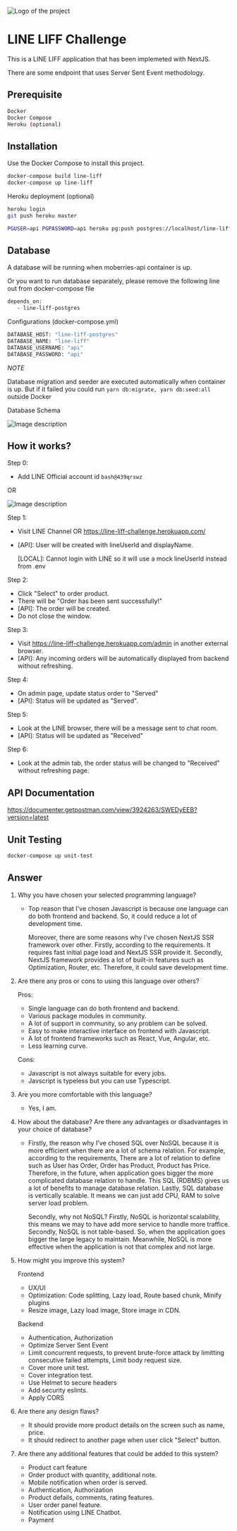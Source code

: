 ![Logo of the project](https://github.com/nattaponaie/line-liff/blob/master/public/static/line-logo.svg)
# LINE LIFF Challenge

This is a LINE LIFF application that has been implemeted with NextJS.

There are some endpoint that uses Server Sent Event methodology.



## Prerequisite

```bash
Docker
Docker Compose
Heroku (optional)
```



## Installation

Use the Docker Compose to install this project.

```bash
docker-compose build line-liff
docker-compose up line-liff
```

Heroku deployment (optional)

```bash
heroku login
git push heroku master

PGUSER=api PGPASSWORD=api heroku pg:push postgres://localhost/line-liff DATABASE_URL --app line-liff-challenge
```



## Database

A database will be running when moberries-api container is up.

Or you want to run database separately, please remove the following line out from docker-compose file
```bash
depends_on: 
   - line-liff-postgres
```

Configurations (docker-compose.yml)
```bash
DATABASE_HOST: "line-liff-postgres"
DATABASE_NAME: "line-liff"
DATABASE_USERNAME: "api"
DATABASE_PASSWORD: "api"
```

*NOTE*

Database migration and seeder are executed automatically when container is up.
But if it failed you could run ```yarn db:migrate, yarn db:seed:all``` outside Docker


Database Schema

![Image description](https://github.com/nattaponaie/line-liff/blob/master/database-schema.png)



## How it works?

Step 0:
- Add LINE Official account id ```bash@439qrswz```

OR

![Image description](https://github.com/nattaponaie/line-liff/blob/master/channel-qr-code.png)

Step 1:
- Visit LINE Channel OR https://line-liff-challenge.herokuapp.com/
- [API]: User will be created with lineUserId and displayName.

  [LOCAL]: Cannot login with LINE so it will use a mock lineUserId instead from .env

Step 2:
- Click "Select" to order product.
- There will be "Order has been sent successfully!"
- [API]: The order will be created.
- Do not close the window.

Step 3:
- Visit https://line-liff-challenge.herokuapp.com/admin in another external browser.
- [API]: Any incoming orders will be automatically displayed from backend without refreshing.

Step 4:
- On admin page, update status order to "Served"
- [API]: Status will be updated as "Served".

Step 5:
- Look at the LINE browser, there will be a message sent to chat room.
- [API]: Status will be updated as "Received"

Step 6:
- Look at the admin tab, the order status will be changed to "Received" without refreshing page.



## API Documentation

https://documenter.getpostman.com/view/3924263/SWEDyEEB?version=latest



## Unit Testing

```bash
docker-compose up unit-test
```



## Answer

1. Why you have chosen your selected programming language?
    - Top reason that I've chosen Javascript is because one language can do both frontend and backend. So, it could reduce a lot of development time.

      Moreover, there are some reasons why I've chosen NextJS SSR framework over other. Firstly, according to the requirements. It requires fast initial page load and NextJS SSR provide it. Secondly, NextJS framework provides a lot of built-in features such as Optimization, Router, etc. Therefore, it could save development time.



2. Are there any pros or cons to using this language over others?
  
   Pros:


     - Single language can do both frontend and backend.
     - Various package modules in community.
     - A lot of support in community, so any problem can be solved.
     - Easy to make interactive interface on frontend with Javascript.
     - A lot of frontend frameworks such as React, Vue, Angular, etc.
     - Less learning curve.

   Cons:


     - Javascript is not always suitable for every jobs.
     - Javscript is typeless but you can use Typescript.

3. Are you more comfortable with this language?
    - Yes, I am.

4. How about the database? Are there any advantages or disadvantages in your choice of database?
  
    - Firstly, the reason why I've chosed SQL over NoSQL because it is more efficient when there are a lot of schema relation. For example, according to the requirements, There are a lot of relation to define such as User has Order, Order has Product, Product has Price. Therefore, in the future, when application goes bigger the more complicated database relation to handle. This SQL (RDBMS) gives us a lot of benefits to manage database relation. Lastly, SQL database is vertically scalable. It means we can just add CPU, RAM to solve server load problem.

  
      Secondly, why not NoSQL? Firstly, NoSQL is horizontal scalability, this means we may to have add more service to handle more traffice. Secondly, NoSQL is not table-based. So, when the application goes bigger the large legacy to maintain. Meanwhile, NoSQL is more effective when the application is not that complex and not large.

5. How might you improve this system?
  
    Frontend
      - UX/UI
      - Optimization: Code splitting, Lazy load, Route based chunk, Minify plugins
      - Resize image, Lazy load image, Store image in CDN.

    
    Backend
      - Authentication, Authorization
      - Optimize Server Sent Event
      - Limit concurrent requests, to prevent brute-force attack by limitting consecutive failed attempts, Limit body request size.
      - Cover more unit test.
      - Cover integration test.
      - Use Helmet to secure headers
      - Add security eslints.
      - Apply CORS

6. Are there any design flaws? 
  
    - It should provide more product details on the screen such as name, price.
    - It should redirect to another page when user click "Select" button.

7. Are there any additional features that could be added to this system?
  
    - Product cart feature
    - Order product with quantity, additional note.
    - Mobile notification when order is served.
    - Authentication, Authorization
    - Product defails, comments, rating features.
    - User order panel feature.
    - Notification using LINE Chatbot.
    - Payment
